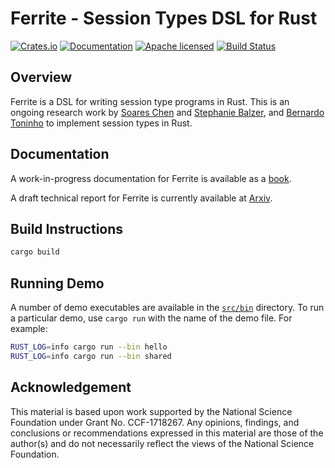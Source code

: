 # Ferrite - Session Types DSL for Rust

[![Crates.io][crates-badge]][crates-url]
[![Documentation][doc-badge]][doc-url]
[![Apache licensed][license-badge]][license-url]
[![Build Status][actions-badge]][actions-url]

[crates-badge]: https://img.shields.io/crates/v/ferrite-session.svg
[crates-url]: https://crates.io/crates/ferrite-session
[doc-badge]: https://img.shields.io/badge/docs-latest-blue.svg?style=flat-square
[doc-url]: https://ferrite-rs.github.io/ferrite-doc/ferrite_session/
[license-badge]: https://img.shields.io/crates/l/ferrite-session.svg
[license-url]: https://github.com/ferrite-rs/ferrite/blob/master/LICENSE
[actions-badge]: https://github.com/ferrite-rs/ferrite/workflows/Cargo%20Tests/badge.svg
[actions-url]: https://github.com/ferrite-rs/ferrite/actions

## Overview

Ferrite is a DSL for writing session type programs in Rust.
This is an ongoing research work by [Soares Chen](https://maybevoid.com/)
and [Stephanie Balzer](http://www.cs.cmu.edu/~balzers/), and
[Bernardo Toninho](http://ctp.di.fct.unl.pt/~btoninho/) to implement
session types in Rust.

## Documentation

A work-in-progress documentation for Ferrite is available as a
[book](http://ferrite-rs.github.io/ferrite-book/).

A draft technical report for Ferrite is currently available at
[Arxiv](https://arxiv.org/abs/2009.13619).

## Build Instructions

```bash
cargo build
```

## Running Demo

A number of demo executables are available in the [`src/bin`](src/bin) directory.
To run a particular demo, use `cargo run` with the name of the demo file.
For example:

```bash
RUST_LOG=info cargo run --bin hello
RUST_LOG=info cargo run --bin shared
```

## Acknowledgement

This material is based upon work supported by the National Science Foundation under Grant No. CCF-1718267.
Any opinions, findings, and conclusions or recommendations expressed in this material are those of the author(s)
and do not necessarily reflect the views of the National Science Foundation.
